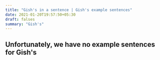 ```yaml
---
title: "Gish's in a sentence | Gish's example sentences"
date: 2021-01-20T19:57:50+05:30
draft: falses
summary: "Gish's"
---
```

## Unfortunately, we have no example sentences for Gish's                 
